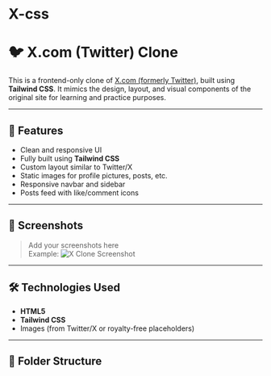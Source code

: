 # X-css

# 🐦 X.com (Twitter) Clone

This is a frontend-only clone of [X.com (formerly Twitter)](https://x.com), built using **Tailwind CSS**. It mimics the design, layout, and visual components of the original site for learning and practice purposes.

---

## 🚀 Features

- Clean and responsive UI
- Fully built using **Tailwind CSS**
- Custom layout similar to Twitter/X
- Static images for profile pictures, posts, etc.
- Responsive navbar and sidebar
- Posts feed with like/comment icons

---

## 📸 Screenshots

> Add your screenshots here  
> Example:
> ![X Clone Screenshot](./screenshots/homepage.png)

---

## 🛠️ Technologies Used

- **HTML5**
- **Tailwind CSS**
- Images (from Twitter/X or royalty-free placeholders)

---

## 📁 Folder Structure

